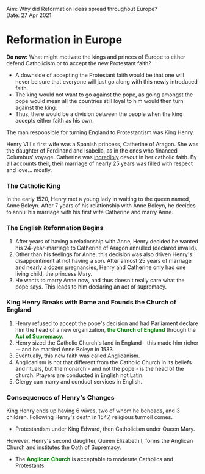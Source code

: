 <style>
    .green {
        color: green;
    }
</style>
Aim: Why did Reformation ideas spread throughout Europe?
<br> Date: 27 Apr 2021

# Reformation in Europe 
**Do now:** What might motivate the kings and princes of Europe to either defend Catholicism or to accept the new Protestant faith? 
- A downside of accepting the Protestant faith would be that one will never be sure that everyone will just go along with this newly introduced faith. 
- The king would not want to go against the pope, as going amongst the pope would mean all the countries still loyal to him would then turn against the king. 
- Thus, there would be a division between the people when the king accepts either faith as his own. 

The man responsible for turning England to Protestantism was King Henry. 

Henry VIII's first wife was a Spanish princess, Catherine of Aragon. She was the daughter of Ferdinand and Isabella, as in the ones who financed Columbus' voyage. Catherine was <u>incredibly</u> devout in her catholic faith. By all accounts their, their marriage of nearly 25 years was filled with respect and love... mostly.

### The Catholic King 

In the early 1520, Henry met a young lady in waiting to the queen named, Anne Boleyn. After 7 years of his relationship with Anne Boleyn, he decides to annul his marriage with his first wife Catherine and marry Anne. 

### The English Reformation Begins

1. After years of having a relationship with Anne, Henry decided he wanted his 24-year-marriage to Catherine of Aragon annulled (declared invalid). 
2. Other than his feelings for Anne, this decision was also driven Henry's disappointment at not having a son. After almost 25 years of marriage and nearly a dozen pregnancies, Henry and Catherine only had one living child, the princess Mary.
3. He wants to marry Anne now, and thus doesn't really care what the pope says. This leads to him declaring an act of supremacy.

### King Henry Breaks with Rome and Founds the Church of England

1. Henry refused to accept the pope's decision and had Parliament declare him the head of a new organization, <span class="green">**the Church of England**</span> through the <span class="green">**Act of Supremacy**</span>.
2. Henry sized the Catholic Church's land in England - this made him richer -- and he married Anne Boleyn in 1533. 
3. Eventually, this new faith was called Anglicanism. 
4. Anglicanism is not that different from the Catholic Church in its beliefs and rituals, but the monarch - and not the pope - is the head of the church. Prayers are conducted in English not Latin. 
5. Clergy can marry and conduct services in English.

### Consequences of Henry's Changes
King Henry ends up having 6 wives, two of whom he beheads, and 3 children. Following Henry's death in 1547, religious turmoil comes. 
- Protestantism under King Edward, then Catholicism under Queen Mary. 

However, Henry's second daughter, Queen Elizabeth I, forms the Anglican Church and institutes the Oath of Supremacy. 
- The <span class="green">**Anglican Church**</span> is acceptable to moderate Catholics and Protestants. 
